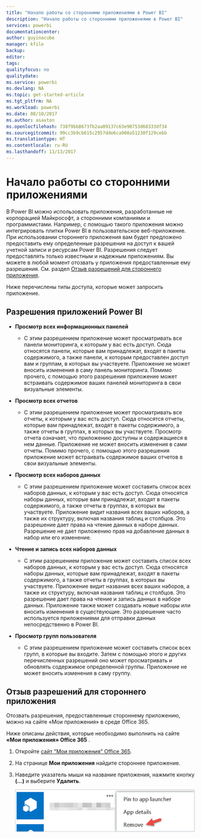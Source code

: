 ```yaml
---
title: "Начало работы со сторонними приложениями в Power BI"
description: "Начало работы со сторонними приложениями в Power BI"
services: powerbi
documentationcenter: 
author: guyinacube
manager: kfile
backup: 
editor: 
tags: 
qualityfocus: no
qualitydate: 
ms.service: powerbi
ms.devlang: NA
ms.topic: get-started-article
ms.tgt_pltfrm: NA
ms.workload: powerbi
ms.date: 08/10/2017
ms.author: asaxton
ms.openlocfilehash: 738f9bb8673fb2aa09137c63e90753d68333df34
ms.sourcegitcommit: 99cc3b9cb615c2957dde6ca908a51238f129cebb
ms.translationtype: HT
ms.contentlocale: ru-RU
ms.lasthandoff: 11/13/2017
---
```

# <a name="get-started-with-third-party-apps"></a>Начало работы со сторонними приложениями
В Power BI можно использовать приложения, разработанные не корпорацией Майкрософт, а сторонними компаниями и программистами. Например, с помощью такого приложения можно интегрировать плитки Power BI в пользовательское веб-приложение. При использовании стороннего приложения вам будет предложено предоставить ему определенные разрешения на доступ к вашей учетной записи и ресурсам Power BI. Разрешения следует предоставлять только известным и надежным приложениям. Вы можете в любой момент отозвать у приложения предоставленные ему разрешения. См. раздел [Отзыв разрешений для стороннего приложения](#revoke).

Ниже перечислены типы доступа, которые может запросить приложение.

## <a name="power-bi-app-permissions"></a>Разрешения приложений Power BI
* **Просмотр всех информационных панелей**
  
  * С этим разрешением приложение может просматривать все панели мониторинга, к которым у вас есть доступ. Сюда относятся панели, которые вам принадлежат, входят в пакеты содержимого, а также панели, к которым предоставлен доступ вам и группам, в которых вы участвуете. Приложение не может вносить изменения в саму панель мониторинга. Помимо прочего, с помощью этого разрешения приложение может встраивать содержимое ваших панелей мониторинга в свои визуальные элементы.
* **Просмотр всех отчетов**
  
  * С этим разрешением приложение может просматривать все отчеты, к которым у вас есть доступ. Сюда относятся отчеты, которые вам принадлежат, входят в пакеты содержимого, а также отчеты в группах, в которых вы участвуете. Просмотр отчета означает, что приложению доступны и содержащиеся в нем данные. Приложение не может вносить изменения в сами отчеты. Помимо прочего, с помощью этого разрешения приложение может встраивать содержимое ваших отчетов в свои визуальные элементы.
* **Просмотр всех наборов данных**
  
  * С этим разрешением приложение может составить список всех наборов данных, к которым у вас есть доступ. Сюда относятся наборы данных, которые вам принадлежат, входят в пакеты содержимого, а также отчеты в группах, в которых вы участвуете. Приложение видит названия всех ваших наборов, а также их структуру, включая названия таблиц и столбцов. Это разрешение дает права на чтение данных в наборе данных. Разрешение не дает приложению прав на добавление данных в набор или его изменение.
* **Чтение и запись всех наборов данных**
  
  * С этим разрешением приложение может составить список всех наборов данных, к которым у вас есть доступ. Сюда относятся наборы данных, которые вам принадлежат, входят в пакеты содержимого, а также отчеты в группах, в которых вы участвуете. Приложение видит названия всех ваших наборов, а также их структуру, включая названия таблиц и столбцов. Это разрешение дает права на чтение и запись данных в наборе данных. Приложение также может создавать новые наборы или вносить изменения в существующие. Это разрешение часто используется приложениями для отправки данных непосредственно в Power BI.
* **Просмотр групп пользователя**
  
  * С этим разрешением приложение может составить список всех групп, в которые вы входите. Затем с помощью этого и других перечисленных разрешений оно может просматривать и обновлять содержимое определенной группы. Приложение не может вносить изменения в саму группу.

<a name="revoke"/>

## <a name="revoke-third-party-app-permissions"></a>Отзыв разрешений для стороннего приложения
Отозвать разрешения, предоставленные стороннему приложению, можно на сайте «Мои приложения» в среде Office 365.

Ниже описаны действия, которые необходимо выполнить на сайте **«Мои приложения» Office 365** .

1. Откройте [сайт "Мои приложения" Office 365](https://portal.office.com/myapps).
2. На странице **Мои приложения** найдите стороннее приложение.
3. Наведите указатель мыши на название приложения, нажмите кнопку **(...)** и выберите **Удалить**.
   
   ![](media/service-power-bi-get-started-third-party-apps/remove.png)

